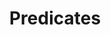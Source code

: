 ---
parent: Slots

grand_parent: Browse Organization
title: Predicates
has_children: true
nav_order: 1
layout: default
---